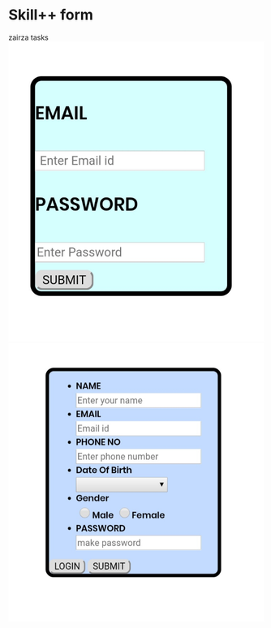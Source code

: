 # Skill++ form
 zairza tasks
 ![Task 2 registration pic](https://github.com/sattwik21/Skill---form/blob/master/WhatsApp%20Image%202020-06-03%20at%2010.01.28%20(1).jpeg)
 ![Task 2 registration pic](https://github.com/sattwik21/Skill---form/blob/master/WhatsApp%20Image%202020-06-03%20at%2010.01.28.jpeg)
